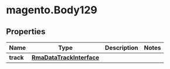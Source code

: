 # magento.Body129

## Properties
Name | Type | Description | Notes
------------ | ------------- | ------------- | -------------
**track** | [**RmaDataTrackInterface**](RmaDataTrackInterface.md) |  | 



